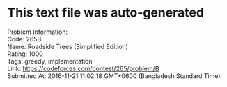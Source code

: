 # This text file was auto-generated  
  
Problem Information:  
Code: 265B  
Name: Roadside Trees (Simplified Edition)  
Rating: 1000  
Tags: greedy, implementation  
Link: https://codeforces.com/contest/265/problem/B  
Submitted At: 2016-11-21 11:02:18 GMT+0600 (Bangladesh Standard Time)  
